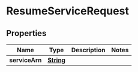 

# ResumeServiceRequest


## Properties

| Name | Type | Description | Notes |
|------------ | ------------- | ------------- | -------------|
|**serviceArn** | [**String**](String.md) |  |  |



